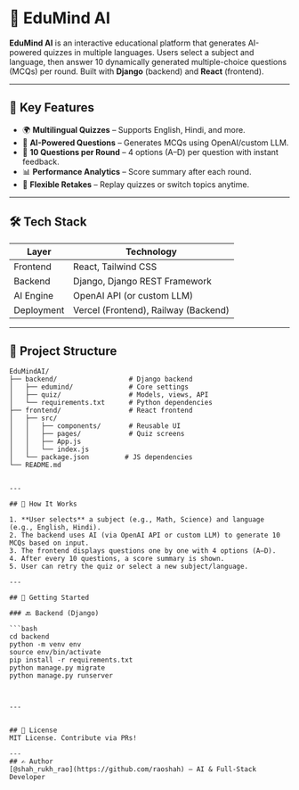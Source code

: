 # 🧠 EduMind AI  

**EduMind AI** is an interactive educational platform that generates AI-powered quizzes in multiple languages. Users select a subject and language, then answer 10 dynamically generated multiple-choice questions (MCQs) per round. Built with **Django** (backend) and **React** (frontend).  
 

---

## 🚀 Key Features  

- 🌍 **Multilingual Quizzes** – Supports English, Hindi, and more.  
- 🤖 **AI-Powered Questions** – Generates MCQs using OpenAI/custom LLM.  
- 📝 **10 Questions per Round** – 4 options (A–D) per question with instant feedback.  
- 📊 **Performance Analytics** – Score summary after each round.  
- 🔄 **Flexible Retakes** – Replay quizzes or switch topics anytime.  

---

## 🛠️ Tech Stack  

| **Layer**     | **Technology**                |  
|--------------|-------------------------------|  
| Frontend     | React, Tailwind CSS           |  
| Backend      | Django, Django REST Framework |  
| AI Engine    | OpenAI API (or custom LLM)    |  
| Deployment   | Vercel (Frontend), Railway (Backend) |  

---

## 📂 Project Structure  

```plaintext
EduMindAI/
├── backend/                  # Django backend
│   ├── edumind/              # Core settings
│   ├── quiz/                 # Models, views, API
│   └── requirements.txt      # Python dependencies
├── frontend/                 # React frontend
│   ├── src/
│   │   ├── components/       # Reusable UI
│   │   ├── pages/            # Quiz screens
│   │   ├── App.js
│   │   └── index.js
│   └── package.json         # JS dependencies
└── README.md


---

## 🧪 How It Works

1. **User selects** a subject (e.g., Math, Science) and language (e.g., English, Hindi).
2. The backend uses AI (via OpenAI API or custom LLM) to generate 10 MCQs based on input.
3. The frontend displays questions one by one with 4 options (A–D).
4. After every 10 questions, a score summary is shown.
5. User can retry the quiz or select a new subject/language.

---

## 🔧 Getting Started

### 🔙 Backend (Django)

```bash
cd backend
python -m venv env
source env/bin/activate
pip install -r requirements.txt
python manage.py migrate
python manage.py runserver



---


## 📄 License  
MIT License. Contribute via PRs!  

---
## ✍️ Author  
[@shah_rukh_rao](https://github.com/raoshah) – AI & Full-Stack Developer  


